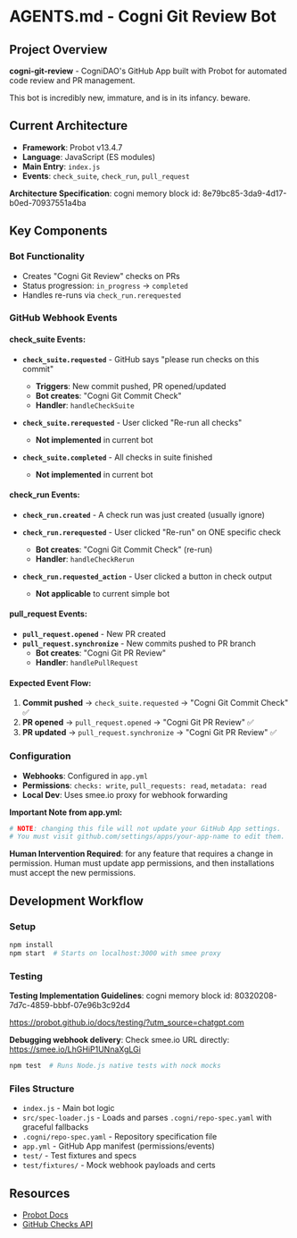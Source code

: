 # AGENTS.md - Cogni Git Review Bot

## Project Overview
**cogni-git-review** - CogniDAO's GitHub App built with Probot for automated code review and PR management.

This bot is incredibly new, immature, and is in its infancy. beware.

## Current Architecture
- **Framework**: Probot v13.4.7
- **Language**: JavaScript (ES modules)
- **Main Entry**: `index.js`
- **Events**: `check_suite`, `check_run`, `pull_request`

**Architecture Specification**: cogni memory block id: 8e79bc85-3da9-4d17-b0ed-70937551a4ba

## Key Components

### Bot Functionality
- Creates "Cogni Git Review" checks on PRs
- Status progression: `in_progress` → `completed` 
- Handles re-runs via `check_run.rerequested`

### GitHub Webhook Events

#### **check_suite** Events:
- **`check_suite.requested`** - GitHub says "please run checks on this commit"
  - **Triggers**: New commit pushed, PR opened/updated 
  - **Bot creates**: "Cogni Git Commit Check"
  - **Handler**: `handleCheckSuite`

- **`check_suite.rerequested`** - User clicked "Re-run all checks"
  - **Not implemented** in current bot

- **`check_suite.completed`** - All checks in suite finished
  - **Not implemented** in current bot

#### **check_run** Events:
- **`check_run.created`** - A check run was just created (usually ignore)

- **`check_run.rerequested`** - User clicked "Re-run" on ONE specific check
  - **Bot creates**: "Cogni Git Commit Check" (re-run)
  - **Handler**: `handleCheckRerun`

- **`check_run.requested_action`** - User clicked a button in check output
  - **Not applicable** to current simple bot

#### **pull_request** Events:
- **`pull_request.opened`** - New PR created
- **`pull_request.synchronize`** - New commits pushed to PR branch
  - **Bot creates**: "Cogni Git PR Review"  
  - **Handler**: `handlePullRequest`

#### **Expected Event Flow**:
1. **Commit pushed** → `check_suite.requested` → "Cogni Git Commit Check" ✅
2. **PR opened** → `pull_request.opened` → "Cogni Git PR Review" ✅  
3. **PR updated** → `pull_request.synchronize` → "Cogni Git PR Review" ✅

### Configuration
- **Webhooks**: Configured in `app.yml` 
- **Permissions**: `checks: write`, `pull_requests: read`, `metadata: read`
- **Local Dev**: Uses smee.io proxy for webhook forwarding


**Important Note from app.yml:**
```yaml
# NOTE: changing this file will not update your GitHub App settings.
# You must visit github.com/settings/apps/your-app-name to edit them.
```
**Human Intervention Required**: for any feature that requires a change in permission. Human must update app permissions, and then installations must accept the new permissions.

## Development Workflow

### Setup
```bash
npm install
npm start  # Starts on localhost:3000 with smee proxy
```

### Testing

**Testing Implementation Guidelines**: cogni memory block id: 80320208-7d7c-4859-bbbf-07e96b3c92d4

https://probot.github.io/docs/testing/?utm_source=chatgpt.com

**Debugging webhook delivery**: Check smee.io URL directly: https://smee.io/LhGHiP1UNnaXgLGi

```bash
npm test  # Runs Node.js native tests with nock mocks
```

### Files Structure
- `index.js` - Main bot logic
- `src/spec-loader.js` - Loads and parses `.cogni/repo-spec.yaml` with graceful fallbacks
- `.cogni/repo-spec.yaml` - Repository specification file
- `app.yml` - GitHub App manifest (permissions/events)
- `test/` - Test fixtures and specs
- `test/fixtures/` - Mock webhook payloads and certs


## Resources
- [Probot Docs](https://probot.github.io/docs/)
- [GitHub Checks API](https://docs.github.com/en/rest/checks)